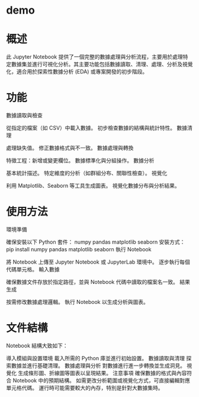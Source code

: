 # demo

# 概述
此 Jupyter Notebook 提供了一個完整的數據處理與分析流程，主要用於處理特定數據集並進行可視化分析。其主要功能包括數據讀取、清理、處理、分析及視覺化，適合用於探索性數據分析 (EDA) 或專案開發的初步階段。

# 功能
數據讀取與檢查

從指定的檔案（如 CSV）中載入數據。
初步檢查數據的結構與統計特性。
數據清理

處理缺失值。
修正數據格式與不一致。
數據處理與轉換

特徵工程：新增或變更欄位。
數據標準化與分組操作。
數據分析

基本統計描述。
特定維度的分析（如群組分布、關聯性檢查）。
視覺化

利用 Matplotlib、Seaborn 等工具生成圖表。
視覺化數據分布與分析結果。
# 使用方法
環境準備

確保安裝以下 Python 套件：
numpy
pandas
matplotlib
seaborn
安裝方式：
pip install numpy pandas matplotlib seaborn
執行 Notebook

將 Notebook 上傳至 Jupyter Notebook 或 JupyterLab 環境中。
逐步執行每個代碼單元格。
輸入數據

確保數據文件存放於指定路徑，並與 Notebook 代碼中讀取的檔案名一致。
結果生成

按需修改數據處理邏輯。
執行 Notebook 以生成分析與圖表。
# 文件結構
Notebook 結構大致如下：

導入模組與設置環境
載入所需的 Python 庫並進行初始設置。
數據讀取與清理
探索數據並進行基礎清理。
數據處理與分析
對數據進行進一步轉換並生成洞見。
視覺化
生成條形圖、折線圖等圖表以呈現結果。
注意事項
確保數據的格式與內容符合 Notebook 中的預期結構。
如需更改分析範圍或視覺化方式，可直接編輯對應單元格代碼。
運行時可能需要較大的內存，特別是針對大數據集時。
